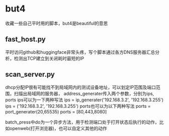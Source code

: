 # but4
收藏一些自己平时用的脚本，but4是beautiful的意思

## fast_host.py
平时访问github和huggingface非常头疼，写个脚本通过各方DNS服务器汇总分析，检测出TCP建立到关闭耗时最短的IP

## scan_server.py
dhcp分配IP很有可能找不到局域网内的测试设备地址，可以划定IP范围及端口范围，扫描出局域网的服务器，
address_generater传入两个参数，分别为ips, ports
ips可以为一下两种写法
ips = ip_generater('192.168.3.2', '192.168.3.255')
ips = ('192.168.3.2', '192.168.3.255')
ports也可以为以下两种写法
ports = port_generater(20,65535)
ports = [80,443,8080]

batch_press中do为一个异步方法，用于检测端口处于打开状态后执行的动作，比如openweb(打开浏览器)，也可以自定义其他的动作